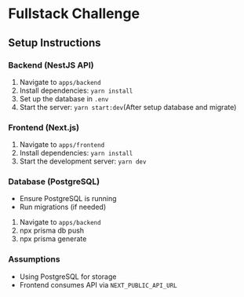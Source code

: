 # Fullstack Challenge

## Setup Instructions

### Backend (NestJS API)
1. Navigate to `apps/backend`
2. Install dependencies: `yarn install`
3. Set up the database in `.env`
4. Start the server: `yarn start:dev`(After setup database and migrate)

### Frontend (Next.js)
1. Navigate to `apps/frontend`
2. Install dependencies: `yarn install`
3. Start the development server: `yarn dev`

### Database (PostgreSQL)
- Ensure PostgreSQL is running
- Run migrations (if needed)
1. Navigate to `apps/backend`
2. npx prisma db push
3. npx prisma generate

### Assumptions
- Using PostgreSQL for storage
- Frontend consumes API via `NEXT_PUBLIC_API_URL`
